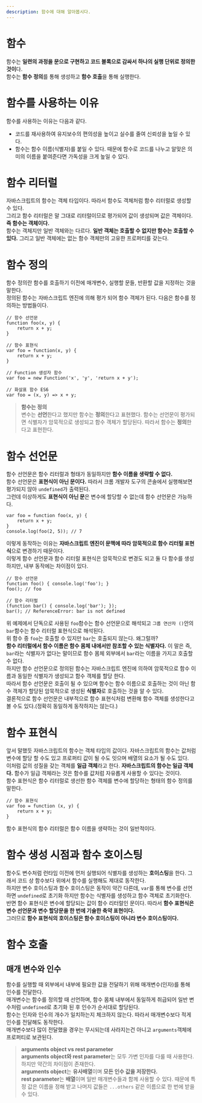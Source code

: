 ```yaml
---
description: 함수에 대해 알아봅시다.
---
```


# 함수
함수는 **일련의 과정을 문으로 구현하고 코드 블록으로 감싸서 하나의 실행 단위로 정의한 것이**다. <br>
함수는 **함수 정의**를 통해 생성하고 **함수 호출**을 통해 실행한다. <br>

# 함수를 사용하는 이유
함수를 사용하는 이유는 다음과 같다.
- 코드를 재사용하여 유지보수의 편의성을 높이고 실수를 줄여 신뢰성을 높일 수 있다.
- 함수는 함수 이름(식별자)를 붙일 수 있다. 때문에 함수로 코드를 나누고 알맞은 의미의 이름을 붙여준다면 가독성을 크게 높일 수 있다.

# 함수 리터럴
자바스크립트의 함수는 객체 타입이다. 따라서 함수도 객체처럼 함수 리터럴로 생성할 수 있다. <br>
그리고 함수 리터럴은 말 그대로 리터럴이므로 평가되어 값이 생성되며 값은 객체이다. **즉 함수는 객체이다.** <br>
함수는 객체지만 일반 객체와는 다르다. **일반 객체는 호출할 수 없지만 함수는 호출할 수 있다.** 그리고 일반 객체에는 없는 함수 객체만의 고유한 프로퍼티를 갖는다. <br>

# 함수 정의
함수 정의란 함수를 호출하기 이전에 매개변수, 실행할 문들, 반환할 값을 지정하는 것을 말한다. <br>
정의된 함수는 자바스크립트 엔진에 의해 평가 되어 함수 객체가 된다. 다음은 함수를 정의하는 방법들이다.
```
// 함수 선언문
function foo(x, y) {
    return x + y;
}

// 함수 표현식
var foo = function(x, y) {
    return x + y;
}

// Function 생성자 함수
var foo = new Function('x', 'y', 'return x + y');

// 화살표 함수 ES6
var foo = (x, y) => x + y;
``` 

> **함수는 정의** <br>
변수는 **선언**한다고 했지만 함수는 **정의**한다고 표현했다. 함수는 선언문이 평가되면 식별자가 암묵적으로 생성되고 함수 객체가 할당된다. 따라서 함수는 **정의**한다고 표현한다. <br>

# 함수 선언문
함수 선언문은 함수 리터럴과 형태가 동일하지만 **함수 이름을 생략할 수 없다.** <br>
함수 선언문은 **표현식이 아닌 문이다.** 따라서 크롬 개발자 도구의 콘솔에서 실행해보면 평가되지 않아 `undefined`가 출력된다. <br>
그런데 이상하게도 **표현식이 아닌 문**은 변수에 할당할 수 없는데 함수 선언문은 가능하다. <br>
```
var foo = function foo(x, y) {
    return x + y;
}
console.log(foo(2, 5)); // 7
```
이렇게 동작하는 이유는 **자바스크립트 엔진이 문맥에 따라 암묵적으로 함수 리터럴 표현식**으로 변경하기 때문이다. <br>
이렇게 함수 선언문과 함수 리터럴 표현식은 암묵적으로 변경도 되고 둘 다 함수를 생성하지만, 내부 동작에는 차이점이 있다. <br>
```
// 함수 선언문
function foo() { console.log('foo'); }
foo(); // foo

// 함수 리터럴
(function bar() { console.log('bar'); });
bar(); // ReferenceError: bar is not defined
```
위 예제에서 단독으로 사용된 `foo`함수는 함수 선언문으로 해석되고 `그룹 연산자 ()`안의 `bar`함수는 함수 리터럴 표현식으로 해석된다. <br>
위 함수 중 `foo`는 호출할 수 있지만 `bar`는 호출되지 않는다. 왜그럴까? <br>
**함수 리터럴에서 함수 이름은 함수 몸체 내에서만 참조할 수 있는 식별자다.** 이 말은 즉, `bar`라는 식별자가 없다는 말이므로 함수 몸체 외부에서 `bar`라는 이름을 가지고 호출할 수 없다. <br>
하지만 함수 선언문으로 정의된 함수는 자바스크립트 엔진에 의하여 암묵적으로 함수 이름과 동일한 식별자가 생성되고 함수 객체를 할당 한다. <br>
따라서 함수 선언문은 호출이 될 수 있으며 함수는 함수 이름으로 호출하는 것이 아닌 함수 객체가 할당된 암묵적으로 생성된 **식별자**로 호출하는 것을 알 수 있다. <br>
결론적으로 함수 선언문은 내부적으로 함수 표현식처럼 변환해 함수 객체를 생성한다고 볼 수도 있다.(정확히 동일하게 동작하지는 않는다.) <br>

# 함수 표현식
앞서 말했듯 자바스크립트의 함수는 객체 타입의 값이다. 자바스크립트의 함수는 값처럼 변수에 할당 할 수도 있고 프로퍼티 값이 될 수도 잇으며 배열의 요소가 될 수도 있다. <br>
이처럼 값의 성질을 갖는 객체를 **일급 객체**라고 한다. **자바스크립트의 함수는 일급 객체다.** 함수가 일급 객체라는 것은 함수를 값처럼 자유롭게 사용할 수 있다는 것이다. <br>
함수 표현식은 함수 리터럴로 생선한 함수 객체를 변수에 할당하는 형태의 함수 정의를 말한다.
```
// 함수 표현식
var foo = function (x, y) {
    return x + y;
}
```
함수 표현식의 함수 리터럴은 함수 이름을 생략하는 것이 일반적이다. <br>

# 함수 생성 시점과 함수 호이스팅
함수도 변수처럼 런타임 이전에 먼저 실행되어 식별자를 생성하는 **호이스팅**을 한다. 그래서 코드 상 함수보다 위에서 함수를 실행해도 제대로 동작한다. <br>
하지만 변수 호이스팅과 함수 호이스팅은 동작이 약간 다른데, `var`를 통해 변수를 선언하면 `undefined`로 초기화 하지만 함수는 식별자를 생성하고 함수 객체로 초기화한다. <br>
반면 함수 표현식은 변수에 할당되는 값이 함수 리터럴인 문이다. 따라서 **함수 표현식은 변수 선언문과 변수 할당문을 한 번에 기술한 축약 표현이다.** <br>
그러므로 **함수 표현식의 호이스팅은 함수 호이스팅이 아니라 변수 호이스팅이다.**

# 함수 호출

## 매개 변수와 인수
함수를 실행할 때 외부에서 내부에 필요한 값을 전달하기 위해 매개변수(인자)를 통해 인수를 전달한다. <br>
매개변수는 함수를 정의할 때 선언하며, 함수 몸체 내부에서 동일하게 취급되어 일반 변수처럼 `undefined`로 초기화 된 후 인수가 순서대로 할당된다. <br>
함수는 인자와 인수의 개수가 일치하는지 체크하지 않는다. 따라서 매개변수보다 적게 인수를 전달해도 동작한다. <br>
매개변수보다 많이 전달했을 경우는 무시되는데 사라지는건 아니고 `arguments`객체에 프로퍼티로 보관된다. <br>

> **arguments object vs rest parameter** <br>
**arguments object와 rest parameter**는 모두 가변 인자를 다룰 때 사용한다. 하지만 약간의 차이점이 존재한다.<br>
**arguments object**는 **유사배열**이며 **모든 인수 값을 저장한다.**<br>
**rest parameter**는 **배열**이며 일반 매개변수들과 함께 사용할 수 있다. 때문에 특정 값은 이름을 정해 받고 나머지 값들은 `...others` 같은 이름으로 한 번에 받을 수 있다. 